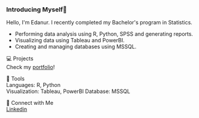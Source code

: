 ### Introducing Myself👋 

Hello, I'm Edanur. I recently completed my Bachelor's program in Statistics.  

- Performing data analysis using R, Python, SPSS and generating reports.  
- Visualizing data using Tableau and PowerBI.  
- Creating and managing databases using MSSQL.

💻 Projects  
Check my [portfolio](https://github.com/Edanur-Y/Portfolio-Guide)!

🔧 Tools  
Languages: R, Python  
Visualization: Tableau, PowerBI
Database: MSSQL

🔗 Connect with Me  
[Linkedin](https://www.linkedin.com/in/ledanuryilmazl/)

<!--
**Edanur-Y/Edanur-Y** is a ✨ _special_ ✨ repository because its `README.md` (this file) appears on your GitHub profile.

Here are some ideas to get you started:

- 🔭 I’m currently working on ...
- 🌱 I’m currently learning ...
- 👯 I’m looking to collaborate on ...
- 🤔 I’m looking for help with ...
- 💬 Ask me about ...
- 📫 How to reach me: ...
- 😄 Pronouns: ...
- ⚡ Fun fact: ...
-->
